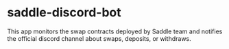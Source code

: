 # saddle-discord-bot

This app monitors the swap contracts deployed by Saddle team and notifies the official discord channel about swaps, deposits, or withdraws.
